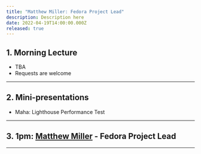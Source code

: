 ```yaml
---
title: "Matthew Miller: Fedora Project Lead"
description: Description here
date: 2022-04-19T14:00:00.000Z
released: true
---
```


## 1. Morning Lecture
- TBA
- Requests are welcome

---

## 2. Mini-presentations
- Maha: Lighthouse Performance Test

---

## 3. 1pm: [Matthew Miller](https://www.youtube.com/watch?v=xj_goF8UfC8) - Fedora Project Lead

---